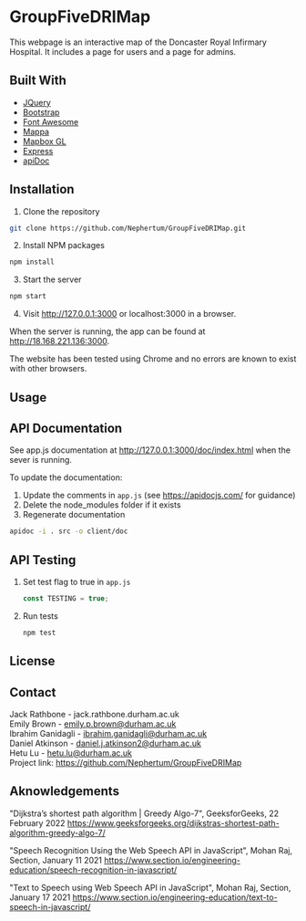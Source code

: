 # GroupFiveDRIMap

This webpage is an interactive map of the Doncaster Royal Infirmary Hospital. It includes a page for users and a page for admins.

## Built With
* [JQuery](https://jquery.com/)
* [Bootstrap](https://getbootstrap.com/)
* [Font Awesome](https://fontawesome.com/)
* [Mappa](https://mappa.js.org/)
* [Mapbox GL](https://docs.mapbox.com/mapbox-gl-js/api/)
* [Express](https://expressjs.com/)
* [apiDoc](https://apidocjs.com/)

## Installation

1. Clone the repository
  ```sh
  git clone https://github.com/Nephertum/GroupFiveDRIMap.git
  ```

2. Install NPM packages
  ```sh
  npm install
  ```

3. Start the server
  ```sh
  npm start
  ```

4. Visit http://127.0.0.1:3000 or localhost:3000 in a browser.

When the server is running, the app can be found at http://18.168.221.136:3000.

The website has been tested using Chrome and no errors are known to exist with other browsers.

## Usage

## API Documentation

See app.js documentation at http://127.0.0.1:3000/doc/index.html when the sever is running.

To update the documentation:
1. Update the comments in `app.js` (see https://apidocjs.com/ for guidance)
2. Delete the node_modules folder if it exists
3. Regenerate documentation
  ```sh
  apidoc -i . src -o client/doc
  ```

## API Testing

1. Set test flag to true in `app.js`
   ```js
   const TESTING = true;
   ```
2. Run tests
   ```sh
   npm test
   ```

## License

## Contact
Jack Rathbone - jack.rathbone.durham.ac.uk  
Emily Brown - emily.p.brown@durham.ac.uk  
Ibrahim Ganidagli - ibrahim.ganidagli@durham.ac.uk  
Daniel Atkinson - daniel.j.atkinson2@durham.ac.uk  
Hetu Lu - hetu.lu@durham.ac.uk  
Project link: https://github.com/Nephertum/GroupFiveDRIMap

## Aknowledgements
"Dijkstra’s shortest path algorithm | Greedy Algo-7", GeeksforGeeks, 22 February 2022
https://www.geeksforgeeks.org/dijkstras-shortest-path-algorithm-greedy-algo-7/

"Speech Recognition Using the Web Speech API in JavaScript", Mohan Raj, Section, January 11 2021
https://www.section.io/engineering-education/speech-recognition-in-javascript/

"Text to Speech using Web Speech API in JavaScript", Mohan Raj, Section, January 17 2021
https://www.section.io/engineering-education/text-to-speech-in-javascript/
